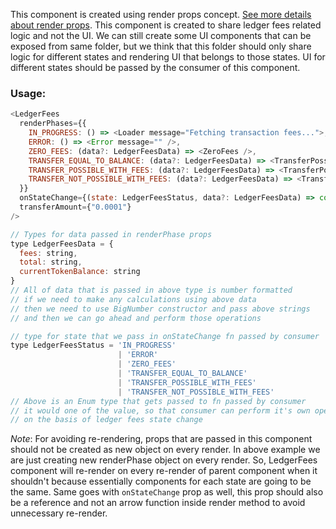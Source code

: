 This component is created using render props concept. [See more details about render props](https://reactjs.org/docs/render-props.html). This component is created to share ledger fees related logic and not the UI. We can still create some UI components that can be exposed from same folder, but we think that this folder should only share logic for different states and rendering UI that belongs to those states. UI for different states should be passed by the consumer of this component.

### Usage:

```js
<LedgerFees
  renderPhases={{
    IN_PROGRESS: () => <Loader message="Fetching transaction fees...">,
    ERROR: () => <Error message="" />,
    ZERO_FEES: (data?: LedgerFeesData) => <ZeroFees />,
    TRANSFER_EQUAL_TO_BALANCE: (data?: LedgerFeesData) => <TransferPossibleButNoBalanceLeft />,
    TRANSFER_POSSIBLE_WITH_FEES: (data?: LedgerFeesData) => <TransferPossible />,
    TRANSFER_NOT_POSSIBLE_WITH_FEES: (data?: LedgerFeesData) => <TransferNotPossible />,
  }}
  onStateChange={(state: LedgerFeesStatus, data?: LedgerFeesData) => console.log({state, data})}
  transferAmount={"0.0001"}
/>

// Types for data passed in renderPhase props
type LedgerFeesData = {
  fees: string,
  total: string,
  currentTokenBalance: string
}
// All of data that is passed in above type is number formatted
// if we need to make any calculations using above data
// then we need to use BigNumber constructor and pass above strings
// and then we can go ahead and perform those operations

// type for state that we pass in onStateChange fn passed by consumer
type LedgerFeesStatus = 'IN_PROGRESS' 
                        | 'ERROR'
                        | 'ZERO_FEES'
                        | 'TRANSFER_EQUAL_TO_BALANCE'
                        | 'TRANSFER_POSSIBLE_WITH_FEES'
                        | 'TRANSFER_NOT_POSSIBLE_WITH_FEES'
// Above is an Enum type that gets passed to fn passed by consumer
// it would one of the value, so that consumer can perform it's own operation
// on the basis of ledger fees state change
```
*Note*: For avoiding re-rendering, props that are passed in this component should not be created as new object on every render. In above example we are just creating new renderPhase object on every render. So, LedgerFees component will re-render on every re-render of parent component when it shouldn't because essentially components for each state are going to be the same. Same goes with `onStateChange` prop as well, this prop should also be a reference and not an arrow function inside render method to avoid unnecessary re-render.
